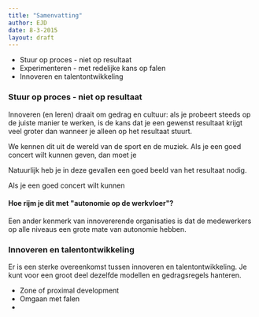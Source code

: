 ```yaml
---
title: "Samenvatting"
author: EJD
date: 8-3-2015
layout: draft
---
```


* Stuur op proces - niet op resultaat
* Experimenteren - met redelijke kans op falen
* Innoveren en talentontwikkeling

### Stuur op proces - niet op resultaat

Innoveren (en leren) draait om gedrag en cultuur: als je probeert steeds op de juiste manier te werken, is de kans dat je een gewenst resultaat krijgt veel groter dan wanneer je alleen op het resultaat stuurt.

We kennen dit uit de wereld van de sport en de muziek. Als je een goed concert wilt kunnen geven, dan moet je

Natuurlijk heb je in deze gevallen een goed beeld van het resultaat nodig.

Als je een goed concert wilt kunnen

#### Hoe rijm je dit met "autonomie op de werkvloer"?

Een ander kenmerk van innovererende organisaties is dat de medewerkers op alle niveaus een grote mate van autonomie hebben. 

### Innoveren en talentontwikkeling

Er is een sterke overeenkomst tussen innoveren en talentontwikkeling. Je kunt voor een groot deel dezelfde modellen en gedragsregels hanteren.

* Zone of proximal development
* Omgaan met falen
* 
